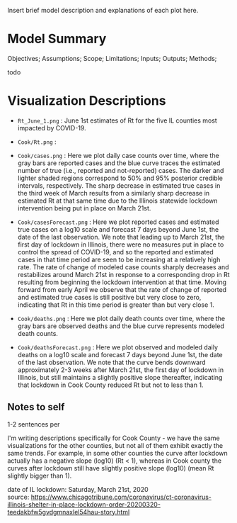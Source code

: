 Insert brief model description and explanations of each plot here.

# Model Summary

Objectives; Assumptions; Scope; Limitations;
Inputs; Outputs; Methods;

todo

# Visualization Descriptions

- `Rt_June_1.png` : June 1st estimates of Rt for the five IL counties most impacted by COVID-19.

- `Cook/Rt.png` : 

- `Cook/cases.png` : Here we plot daily case counts over time, where the gray bars are reported cases and the blue curve traces the estimated number of true (i.e., reported and not-reported) cases. The darker and lighter shaded regions correspond to 50% and 95% posterior credible intervals, respectively. The sharp decrease in estimated true cases in the third week of March results from a similarly sharp decrease in estimated Rt at that same time due to the Illinois statewide lockdown intervention being put in place on March 21st. 

- `Cook/casesForecast.png` : Here we plot reported cases and estimated true cases on a log10 scale and forecast 7 days beyond June 1st, the date of the last observation. We note that leading up to March 21st, the first day of lockdown in Illinois, there were no measures put in place to control the spread of COVID-19, and so the reported and estimated cases in that time period are seen to be increasing at a relatively high rate. The rate of change of modeled case counts sharply decreases and restabilizes around March 21st in response to a corresponding drop in Rt resulting from beginning the lockdown intervention at that time. Moving forward from early April we observe that the rate of change of reported and estimated true cases is still positive but very close to zero, indicating that Rt in this time period is greater than but very close 1.

- `Cook/deaths.png` : Here we plot daily death counts over time, where the gray bars are observed deaths and the blue curve represents modeled death counts.

- `Cook/deathsForecast.png` : Here we plot observed and modeled daily deaths on a log10 scale and forecast 7 days beyond June 1st, the date of the last observation. We note that the curve bends downward approximately 2-3 weeks after March 21st, the first day of lockdown in Illinois, but still maintains a slightly positive slope thereafter, indicating that lockdown in Cook County reduced Rt but not to less than 1.

## Notes to self

1-2 sentences per

I'm writing descriptions specifically for Cook County - we have the same visualizations for
the other counties, but not all of them exhibit exactly the same trends.
For example, in some other counties the curve after lockdown actually has a negative slope (log10)
(Rt < 1), whereas in Cook county the curves after lockdown still have slightly positive slope (log10)
(mean Rt slightly bigger than 1).


date of IL lockdown: Saturday, March 21st, 2020  
source: https://www.chicagotribune.com/coronavirus/ct-coronavirus-illinois-shelter-in-place-lockdown-order-20200320-teedakbfw5gvdgmnaxlel54hau-story.html
